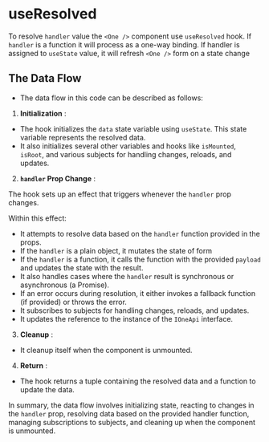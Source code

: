 # useResolved

To resolve `handler` value the `<One />` component use `useResolved` hook. If `handler` is a function it will process as a one-way binding. If handler is assigned to `useState` value, it will refresh `<One />` form on a state change

## The Data Flow

- The data flow in this code can be described as follows: 

1. **Initialization** : 
- The hook initializes the `data` state variable using `useState`. This state variable represents the resolved data. 
- It also initializes several other variables and hooks like `isMounted`, `isRoot`, and various subjects for handling changes, reloads, and updates. 

2. **`handler` Prop Change** : 

The hook sets up an effect that triggers whenever the `handler` prop changes. 

Within this effect:

- It attempts to resolve data based on the `handler` function provided in the props. 
- If the `handler` is a plain object, it mutates the state of form
- If the `handler` is a function, it calls the function with the provided `payload` and updates the state with the result. 
- It also handles cases where the `handler` result is synchronous or asynchronous (a Promise).
- If an error occurs during resolution, it either invokes a fallback function (if provided) or throws the error.
- It subscribes to subjects for handling changes, reloads, and updates. 
- It updates the reference to the instance of the `IOneApi` interface. 

3. **Cleanup** : 
- It cleanup itself when the component is unmounted. 

4. **Return** :
- The hook returns a tuple containing the resolved data and a function to update the data.

In summary, the data flow involves initializing state, reacting to changes in the `handler` prop, resolving data based on the provided handler function, managing subscriptions to subjects, and cleaning up when the component is unmounted.
